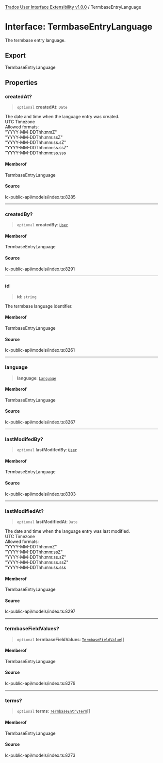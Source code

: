 [Trados User Interface Extensibility v1.0.0](../wiki/globals) / TermbaseEntryLanguage

# Interface: TermbaseEntryLanguage

The termbase entry language.

## Export

TermbaseEntryLanguage

## Properties

### createdAt?

> `optional` **createdAt**: `Date`

The date and time when the language entry was created. <br> UTC Timezone  <br> Allowed formats: <br> "YYYY-MM-DDThh:mmZ" <br> "YYYY-MM-DDThh:mm:ssZ" <br> "YYYY-MM-DDThh:mm:ss.sZ" <br> "YYYY-MM-DDThh:mm:ss.ssZ" <br> "YYYY-MM-DDThh:mm:ss.sss

#### Memberof

TermbaseEntryLanguage

#### Source

lc-public-api/models/index.ts:8285

***

### createdBy?

> `optional` **createdBy**: [`User`](../wiki/Interface.User)

#### Memberof

TermbaseEntryLanguage

#### Source

lc-public-api/models/index.ts:8291

***

### id

> **id**: `string`

The termbase language identifier.

#### Memberof

TermbaseEntryLanguage

#### Source

lc-public-api/models/index.ts:8261

***

### language

> **language**: [`Language`](../wiki/Interface.Language)

#### Memberof

TermbaseEntryLanguage

#### Source

lc-public-api/models/index.ts:8267

***

### lastModifedBy?

> `optional` **lastModifedBy**: [`User`](../wiki/Interface.User)

#### Memberof

TermbaseEntryLanguage

#### Source

lc-public-api/models/index.ts:8303

***

### lastModifiedAt?

> `optional` **lastModifiedAt**: `Date`

The date and time when the language entry was last modified. <br> UTC Timezone  <br> Allowed formats: <br> "YYYY-MM-DDThh:mmZ" <br> "YYYY-MM-DDThh:mm:ssZ" <br> "YYYY-MM-DDThh:mm:ss.sZ" <br> "YYYY-MM-DDThh:mm:ss.ssZ" <br> "YYYY-MM-DDThh:mm:ss.sss

#### Memberof

TermbaseEntryLanguage

#### Source

lc-public-api/models/index.ts:8297

***

### termbaseFieldValues?

> `optional` **termbaseFieldValues**: [`TermbaseFieldValue`](../wiki/Interface.TermbaseFieldValue)[]

#### Memberof

TermbaseEntryLanguage

#### Source

lc-public-api/models/index.ts:8279

***

### terms?

> `optional` **terms**: [`TermbaseEntryTerm`](../wiki/Interface.TermbaseEntryTerm)[]

#### Memberof

TermbaseEntryLanguage

#### Source

lc-public-api/models/index.ts:8273
